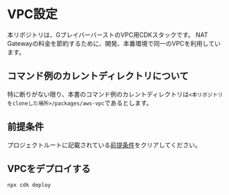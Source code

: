 # VPC設定

本リポジトリは、GブレイバーバーストのVPC用CDKスタックです。
NAT Gatewayの料金を節約するために、開発、本番環境で同一のVPCを利用しています。
## コマンド例のカレントディレクトリについて
特に断りがない限り、本書のコマンド例のカレントディレクトリは```<本リポジトリをcloneした場所>/packages/aws-vpc```であるとします。
## 前提条件
プロジェクトルートに記載されている[前提条件](../../Readme.md#pre-required)をクリアしてください。

<a id="deploy-command"></a>
## VPCをデプロイする
```shell
npx cdk deploy
```